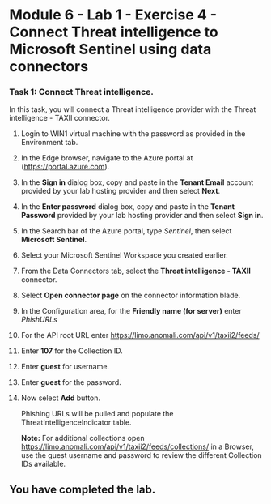 # Module 6 - Lab 1 - Exercise 4 - Connect Threat intelligence to Microsoft Sentinel using data connectors


### Task 1: Connect Threat intelligence.

In this task, you will connect a Threat intelligence provider with the Threat intelligence - TAXII connector.

1. Login to WIN1 virtual machine with the password as provided in the Environment tab.  

1. In the Edge browser, navigate to the Azure portal at (https://portal.azure.com).

1. In the **Sign in** dialog box, copy and paste in the **Tenant Email** account provided by your lab hosting provider and then select **Next**.

1. In the **Enter password** dialog box, copy and paste in the **Tenant Password** provided by your lab hosting provider and then select **Sign in**.

1. In the Search bar of the Azure portal, type *Sentinel*, then select **Microsoft Sentinel**.

1. Select your Microsoft Sentinel Workspace you created earlier.

1. From the Data Connectors tab, select the **Threat intelligence - TAXII** connector.

1. Select **Open connector page** on the connector information blade.

1. In the Configuration area, for the **Friendly name (for server)** enter *PhishURLs*

1. For the API root URL enter https://limo.anomali.com/api/v1/taxii2/feeds/

1. Enter **107** for the Collection ID.

1. Enter **guest** for username.

1. Enter **guest** for the password.

1. Now select **Add** button.  

    Phishing URLs will be pulled and populate the ThreatIntelligenceIndicator table.

    **Note:** For additional collections open https://limo.anomali.com/api/v1/taxii2/feeds/collections/ in a Browser, use the guest username and password to review the different Collection IDs available.

## You have completed the lab.
